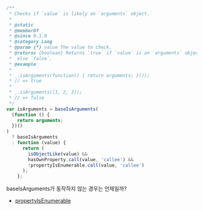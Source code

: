 ```js
/**
 * Checks if `value` is likely an `arguments` object.
 *
 * @static
 * @memberOf _
 * @since 0.1.0
 * @category Lang
 * @param {*} value The value to check.
 * @returns {boolean} Returns `true` if `value` is an `arguments` object,
 *  else `false`.
 * @example
 *
 * _.isArguments(function() { return arguments; }());
 * // => true
 *
 * _.isArguments([1, 2, 3]);
 * // => false
 */
var isArguments = baseIsArguments(
  (function () {
    return arguments;
  })()
)
  ? baseIsArguments
  : function (value) {
      return (
        isObjectLike(value) &&
        hasOwnProperty.call(value, 'callee') &&
        !propertyIsEnumerable.call(value, 'callee')
      );
    };
```

baseIsArguments가 동작하지 않는 경우는 언제일까?

- [propertyIsEnumerable](https://developer.mozilla.org/ko/docs/Web/JavaScript/Reference/Global_Objects/Object/propertyIsEnumerable)
